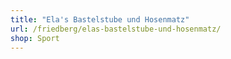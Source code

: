 ```yaml
---
title: "Ela's Bastelstube und Hosenmatz"
url: /friedberg/elas-bastelstube-und-hosenmatz/
shop: Sport
---
```

